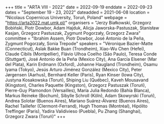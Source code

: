 +++
title = "ARTA VIII - 2022"
date = 2022-09-19
enddate = 2022-09-23
dates = "September 19 - 23, 2022"
dateadded = 2021-06-08
location = "Nicolaus Copernicus University, Toruń, Poland"
webpage = "https://arta2022.mat.umk.pl/"
organisers = "Jerzy Białkowski, Grzegorz Bobiński, Piotr Dowbor, Adam Hajduk, Alicja Jaworska-Pastuszak, Stanisław Kasjan, Grzegorz Pastuszak, Zygmunt Pogorzały, Grzegorz Zwara"
committee = "Ibrahim Assem, Piotr Dowbor, José Antonio de la Peña, Zygmunt Pogorzały, Sonia Trepode"
speakers = "Véronique Bazier-Matte (Connecticut), Aslak Bakke Buan (Trondheim), Xiao-Wu Chen (Hefei), Claude Cibils (Montpellier), Flávio Ulhoa Coelho (São Paulo), Teresa Conde (Stuttgart), José Antonio de la Peña (Mexico City), Ana García Elsener (Mar del Plata), Karin Erdmann (Oxford), Johanne Haugland (Trondheim), Osamu Iyama (Tokyo), Jesús Arturo Jiménez González (Mexico City), Peter Jørgensen (Aarhus), Bernhard Keller (Paris), Ryan Kinser (Iowa City), Justyna Kosakowska (Toruń), Shiping Liu (Québec), Kaveh Mousavand (Kingston), Charles Paquette (Kingston), Grzegorz Pastuszak (Toruń), Pierre-Guy Plamondon (Versailles), María Julia Redondo (Bahía Blanca), Markus Reineke (Bochum), Sibylle Schroll (Köln), Adam Skowyrski (Toruń), Andrea Solotar (Buenos Aires), Mariano Suárez-Álvarez (Buenos Aires), Rachel Taillefer (Clermont-Ferrand), Hugh Thomas (Montréal), Hipólito Treffinger (Paris), Yadira Validivieso (Puebla), Pu Zhang (Shanghai), Grzegorz Zwara (Toruń)"
+++
